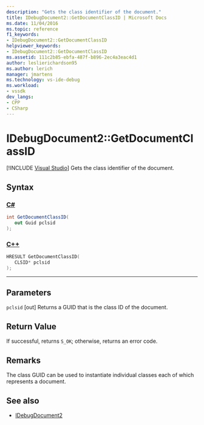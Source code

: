 ```yaml
---
description: "Gets the class identifier of the document."
title: IDebugDocument2::GetDocumentClassID | Microsoft Docs
ms.date: 11/04/2016
ms.topic: reference
f1_keywords:
- IDebugDocument2::GetDocumentClassID
helpviewer_keywords:
- IDebugDocument2::GetDocumentClassID
ms.assetid: 111c2b85-ebfa-487f-b896-2ec4a3eac4d1
author: leslierichardson95
ms.author: lerich
manager: jmartens
ms.technology: vs-ide-debug
ms.workload:
- vssdk
dev_langs:
- CPP
- CSharp
---
```

# IDebugDocument2::GetDocumentClassID

 [!INCLUDE [Visual Studio](~/includes/applies-to-version/vs-windows-only.md)]
Gets the class identifier of the document.

## Syntax

### [C#](#tab/csharp)
```csharp
int GetDocumentClassID( 
   out Guid pclsid
);
```
### [C++](#tab/cpp)
```cpp
HRESULT GetDocumentClassID( 
   CLSID* pclsid
);
```
---

## Parameters
`pclsid`
[out] Returns a GUID that is the class ID of the document.

## Return Value
 If successful, returns `S_OK`; otherwise, returns an error code.

## Remarks
 The class GUID can be used to instantiate individual classes each of which represents a document.

## See also
- [IDebugDocument2](../../../extensibility/debugger/reference/idebugdocument2.md)
